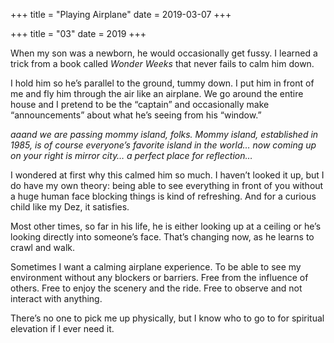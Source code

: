 +++
title = "Playing Airplane"
date = 2019-03-07
+++

+++
title = "03"
date = 2019
+++

When my son was a newborn, he would occasionally get fussy. I learned a trick from a book called _Wonder Weeks_ that never fails to calm him down.

I hold him so he&#8217;s parallel to the ground, tummy down. I put him in front of me and fly him through the air like an airplane. We go around the entire house and I pretend to be the “captain” and occasionally make “announcements” about what he&#8217;s seeing from his “window.”

_aaand we are passing mommy island, folks. Mommy island, established in 1985, is of course everyone&#8217;s favorite island in the world&#8230; now coming up on your right is mirror city&#8230; a perfect place for reflection&#8230;_

I wondered at first why this calmed him so much. I haven&#8217;t looked it up, but I do have my own theory: being able to see everything in front of you without a huge human face blocking things is kind of refreshing. And for a curious child like my Dez, it satisfies.

Most other times, so far in his life, he is either looking up at a ceiling or he&#8217;s looking directly into someone&#8217;s face. That&#8217;s changing now, as he learns to crawl and walk.

Sometimes I want a calming airplane experience. To be able to see my environment without any blockers or barriers. Free from the influence of others. Free to enjoy the scenery and the ride. Free to observe and not interact with anything.

There&#8217;s no one to pick me up physically, but I know who to go to for spiritual elevation if I ever need it.